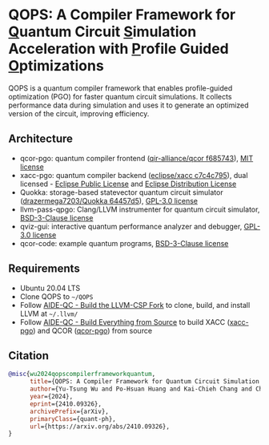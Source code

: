 # QOPS: A Compiler Framework for <ins>Q</ins>uantum Circuit <ins>S</ins>imulation Acceleration with <ins>P</ins>rofile Guided <ins>O</ins>ptimizations

QOPS is a quantum compiler framework that enables profile-guided optimization (PGO) for faster quantum circuit simulations. It collects performance data during simulation and uses it to generate an optimized version of the circuit, improving efficiency.

## Architecture

+ qcor-pgo: quantum compiler frontend ([qir-alliance/qcor f685743](https://github.com/qir-alliance/qcor/tree/f68574384335a1b4a303c7abf00e33e2020e469b)), [MIT license](https://github.com/nckuasrlab/QOPS/blob/main/qcor-pgo/LICENSE)
+ xacc-pgo: quantum compiler backend ([eclipse/xacc c7c4c795](https://github.com/eclipse/xacc/tree/c7c4c79541c1cc6b63d49dd433248cc6be85d3fb)), dual licensed - [Eclipse Public License](https://github.com/nckuasrlab/QOPS/blob/main/xacc-pgo/LICENSE.EPL) and [Eclipse Distribution License](https://github.com/nckuasrlab/QOPS/blob/main/xacc-pgo/LICENSE.EDL)
+ Quokka: storage-based statevector quantum circuit simulator ([drazermega7203/Quokka 64457d5](https://github.com/drazermega7203/Quokka/tree/64457d5d66fb305954aca383114b27a3672be264)), [GPL-3.0 license](https://github.com/nckuasrlab/QOPS/blob/main/Quokka/LICENSE)
+ llvm-pass-qpgo: Clang/LLVM instrumenter for quantum circuit simulator, [BSD-3-Clause license](https://github.com/nckuasrlab/QOPS/blob/main/llvm-pass-qpgo/LICENSE)
+ qviz-gui: interactive quantum performance analyzer and debugger, [GPL-3.0 license](https://github.com/nckuasrlab/QOPS/blob/main/qviz-gui/LICENSE)
+ qcor-code: example quantum programs, [BSD-3-Clause license](https://github.com/nckuasrlab/QOPS/blob/main/qcor-code/LICENSE)

## Requirements

+ Ubuntu 20.04 LTS
+ Clone QOPS to `~/QOPS`
+ Follow [AIDE-QC - Build the LLVM-CSP Fork](https://aide-qc.github.io/deploy/getting_started/build_from_source/#a-idllvmcspa-build-the-llvm-csp-fork) to clone, build, and install LLVM at `~/.llvm/`
+ Follow [AIDE-QC - Build Everything from Source](https://aide-qc.github.io/deploy/getting_started/build_from_source/) to build XACC ([xacc-pgo](https://github.com/nckuasrlab/QOPS/blob/main/xacc-pgo)) and QCOR ([qcor-pgo](https://github.com/nckuasrlab/QOPS/blob/main/qcor-pgo)) from source

## Citation

```bib
@misc{wu2024qopscompilerframeworkquantum,
      title={QOPS: A Compiler Framework for Quantum Circuit Simulation Acceleration with Profile Guided Optimizations},
      author={Yu-Tsung Wu and Po-Hsuan Huang and Kai-Chieh Chang and Chia-Heng Tu and Shih-Hao Hung},
      year={2024},
      eprint={2410.09326},
      archivePrefix={arXiv},
      primaryClass={quant-ph},
      url={https://arxiv.org/abs/2410.09326},
}
```
